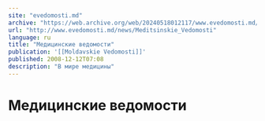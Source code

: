 ```yaml
---
site: "evedomosti.md"
archive: "https://web.archive.org/web/20240518012117/www.evedomosti.md/news/Meditsinskie_Vedomosti"
url: "http://www.evedomosti.md/news/Meditsinskie_Vedomosti"
language: ru
title: "Медицинские ведомости"
publication: '[[Moldavskie Vedomosti]]'
published: 2008-12-12T07:08
description: "В мире медицины"
---
```


# Медицинские ведомости

